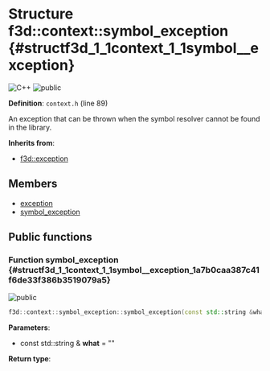# Structure f3d::context::symbol\_exception {#structf3d_1_1context_1_1symbol__exception}

![][C++]
![][public]

**Definition**: `context.h` (line 89)



An exception that can be thrown when the symbol resolver cannot be found in the library.

**Inherits from**:

* [f3d::exception](structf3d_1_1exception.md)

## Members

* [exception](structf3d_1_1exception.md#structf3d_1_1exception_1aef4c85042406694200c7f8793785692d)
* [symbol\_exception](structf3d_1_1context_1_1symbol__exception.md#structf3d_1_1context_1_1symbol__exception_1a7b0caa387c41f6de33f386b3519079a5)

## Public functions

### Function symbol\_exception {#structf3d_1_1context_1_1symbol__exception_1a7b0caa387c41f6de33f386b3519079a5}

![][public]


```cpp
f3d::context::symbol_exception::symbol_exception(const std::string &what="")
```








**Parameters**:

* const std::string & **what** = "" 

**Return type**: 



[public]: https://img.shields.io/badge/-public-brightgreen (public)
[C++]: https://img.shields.io/badge/language-C%2B%2B-blue (C++)
[const]: https://img.shields.io/badge/-const-lightblue (const)
[protected]: https://img.shields.io/badge/-protected-yellow (protected)
[static]: https://img.shields.io/badge/-static-lightgrey (static)
[private]: https://img.shields.io/badge/-private-red (private)